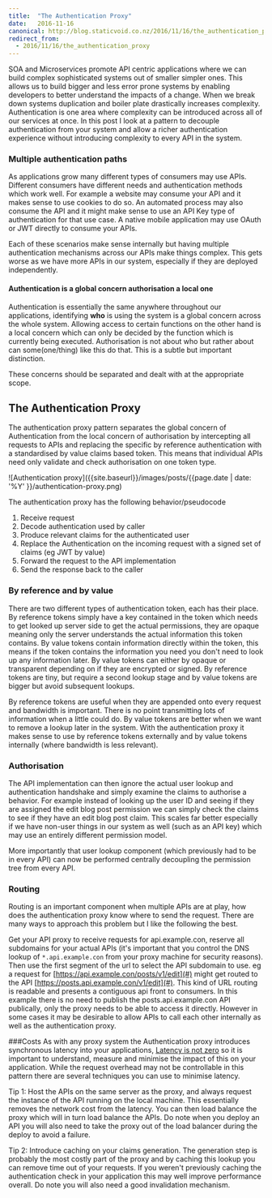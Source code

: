 ```yaml
---
title:  "The Authentication Proxy"
date:   2016-11-16
canonical: http://blog.staticvoid.co.nz/2016/11/16/the_authentication_proxy
redirect_from:
  - 2016/11/16/the_authentication_proxy
---
```

SOA and Microservices promote API centric applications where we can build complex sophisticated systems out of smaller simpler ones. This allows us to build bigger and less error prone systems by enabling developers to better understand the impacts of a change. When we break down systems duplication and boiler plate drastically increases complexity. Authentication is one area where complexity can be introduced across all of our services at once. In this post I look at a pattern to decouple authentication from your system and allow a richer authentication experience without introducing complexity to every API in the system.

### Multiple authentication paths

As applications grow many different types of consumers may use APIs. Different consumers have different needs and authentication methods which work well. For example a website may consume your API and it makes sense to use cookies to do so. An automated process may also consume the API and it might make sense to use an API Key type of authentication for that use case. A native mobile application may use OAuth or JWT directly to consume your APIs.

Each of these scenarios make sense internally but having multiple authentication mechanisms across our APIs make things complex. This gets worse as we have more APIs in our system, especially if they are deployed independently.

#### Authentication is a global concern authorisation a local one

Authentication is essentially the same anywhere throughout our applications, identifying **who** is using the system is a global concern across the whole system. Allowing access to certain functions on the other hand is a local concern which can only be decided by the function which is currently being executed. Authorisation is not about who but rather about can some(one/thing) like this do that. This is a subtle but important distinction.

These concerns should be separated and dealt with at the appropriate scope.

## The Authentication Proxy
The authentication proxy pattern separates the global concern of Authentication from the local concern of authorisation by intercepting all requests to APIs and replacing the specific by reference authentication with a standardised by value claims based token. This means that individual APIs need only validate and check authorisation on one token type.

![Authentication proxy]({{site.baseurl}}/images/posts/{{page.date | date: '%Y' }}/authentication-proxy.png)

The authentication proxy has the following behavior/pseudocode

 1. Receive request
 2. Decode authentication used by caller
 3. Produce relevant claims for the authenticated user
 4. Replace the Authentication on the incoming request with a signed set of claims (eg JWT by value)
 5. Forward the request to the API implementation
 6. Send the response back to the caller

### By reference and by value

There are two different types of authentication token, each has their place. By reference tokens simply have a key contained in the token which needs to get looked up server side to get the actual permissions, they are opaque meaning only the server understands the actual information this token contains. By value tokens contain information directly within the token, this means if the token contains the information you need you don't need to look up any information later. By value tokens can either by opaque or transparent depending on if they are encrypted or signed. By reference tokens are tiny, but require a second lookup stage and by value tokens are bigger but avoid subsequent lookups.

By reference tokens are useful when they are appended onto every request and bandwidth is important. There is no point transmitting lots of information when a little could do. By value tokens are better when we want to remove a lookup later in the system. With the authentication proxy it makes sense to use by reference tokens externally and by value tokens internally (where bandwidth is less relevant).

### Authorisation

The API implementation can then ignore the actual user lookup and authentication handshake and simply examine the claims to authorise a behavior. For example instead of looking up the user ID and seeing if they are assigned the edit blog post permission we can simply check the claims to see if they have an edit blog post claim. This scales far better especially if we have non-user things in our system as well (such as an API key) which may use an entirely different permission model.

More importantly that user lookup component (which previously had to be in every API) can now be performed centrally decoupling the permission tree from every API.

### Routing

Routing is an important component when multiple APIs are at play, how does the authentication proxy know where to send the request. There are many ways to approach this problem but I like the following the best.

Get your API proxy to receive requests for api.example.con, reserve all subdomains for your actual APIs (it's important that you control the DNS lookup of `*.api.example.con` from your proxy machine for security reasons). Then use the first segment of the url to select the API subdomain to use. eg a request for [https://api.example.con/posts/v1/edit](#) might get routed to the API [https://posts.api.example.con/v1/edit](#). This kind of URL routing is readable and presents a contiguous api front to consumers. In this example there is no need to publish the posts.api.example.con API publically, only the proxy needs to be able to access it directly. However in some cases it may be desirable to allow APIs to call each other internally as well as the authentication proxy.

###Costs
As with any proxy system the Authentication proxy introduces synchronous latency into your applications, [Latency is not zero](https://en.wikipedia.org/wiki/Fallacies_of_distributed_computing) so it is important to understand, measure and minimise the impact of this on your application. While the request overhead may not be controllable in this pattern there are several techniques you can use to minimise latency.

Tip 1:
Host the APIs on the same server as the proxy, and always request the instance of the API running on the local machine. This essentially removes the network cost from the latency. You can then load balance the proxy which will in turn load balance the APIs. Do note when you deploy an API you will also need to take the proxy out of the load balancer during the deploy to avoid a failure.

Tip 2:
Introduce caching on your claims generation. The generation step is probably the most costly part of the proxy and by caching this lookup you can remove time out of your requests. If you weren't previously caching the authentication check in your application this may well improve performance overall. Do note you will also need a good invalidation mechanism.

